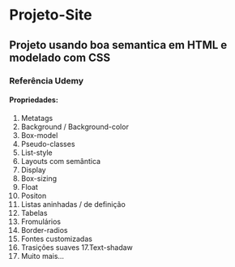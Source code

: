 # Projeto-Site
## Projeto usando boa semantica em HTML e modelado com CSS
### Referência Udemy
#### Propriedades:
1. Metatags
2. Background / Background-color
3. Box-model
4. Pseudo-classes
5. List-style
6. Layouts com semântica
7. Display
8. Box-sizing
9. Float
10. Positon
11. Listas aninhadas / de definição
12. Tabelas
13. Fromulários
14. Border-radios
15. Fontes customizadas
16. Trasições suaves
17.Text-shadaw
18. Muito mais...
